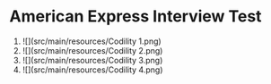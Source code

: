 American Express Interview Test
===============================

1. ![](src/main/resources/Codility 1.png)
2. ![](src/main/resources/Codility 2.png)
3. ![](src/main/resources/Codility 3.png)
4. ![](src/main/resources/Codility 4.png)